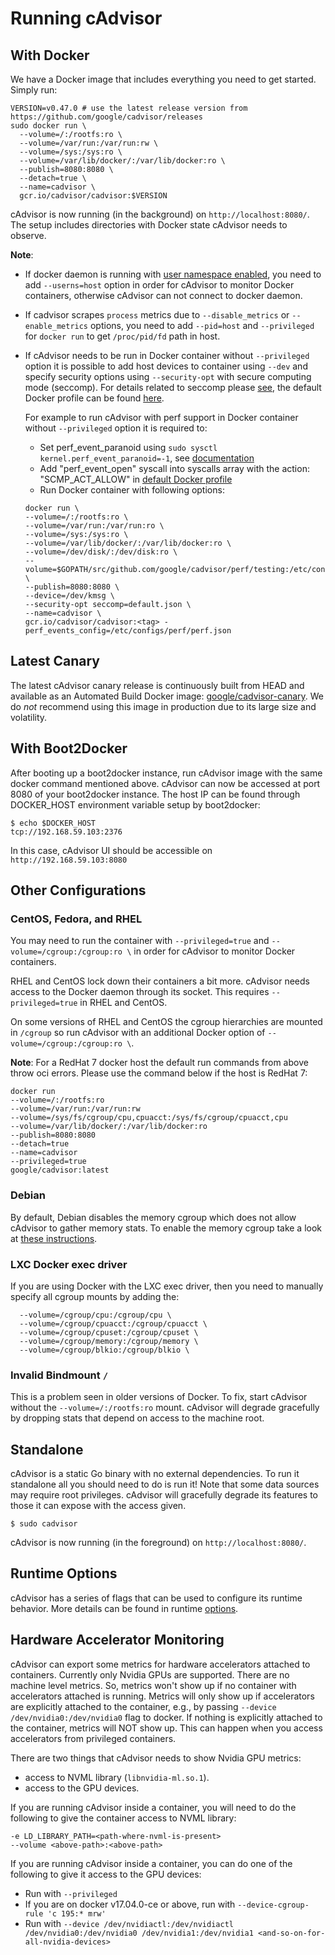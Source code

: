 # Running cAdvisor

## With Docker

We have a Docker image that includes everything you need to get started. Simply run:

```
VERSION=v0.47.0 # use the latest release version from https://github.com/google/cadvisor/releases
sudo docker run \
  --volume=/:/rootfs:ro \
  --volume=/var/run:/var/run:rw \
  --volume=/sys:/sys:ro \
  --volume=/var/lib/docker/:/var/lib/docker:ro \
  --publish=8080:8080 \
  --detach=true \
  --name=cadvisor \
  gcr.io/cadvisor/cadvisor:$VERSION
```

cAdvisor is now running (in the background) on `http://localhost:8080/`. The setup includes directories with Docker state cAdvisor needs to observe.

**Note**: 
- If docker daemon is running with [user namespace enabled](https://docs.docker.com/engine/reference/commandline/dockerd/#starting-the-daemon-with-user-namespaces-enabled),
you need to add `--userns=host` option in order for cAdvisor to monitor Docker containers,
otherwise cAdvisor can not connect to docker daemon.
- If cadvisor scrapes `process` metrics due to `--disable_metrics` or `--enable_metrics` options, you need to add `--pid=host` and `--privileged` for `docker run` to get `/proc/pid/fd` path in host.
- If cAdvisor needs to be run in Docker container without `--privileged` option it is possible to add host devices to container using `--dev` and
  specify security options using `--security-opt` with secure computing mode (seccomp).
  For details related to seccomp please [see](https://docs.docker.com/engine/security/seccomp/), the default Docker profile can be found [here](https://github.com/moby/moby/blob/master/profiles/seccomp/default.json).

  For example to run cAdvisor with perf support in Docker container without `--privileged` option it is required to:
  - Set perf_event_paranoid using `sudo sysctl kernel.perf_event_paranoid=-1`, see [documentation](https://www.kernel.org/doc/Documentation/sysctl/kernel.txt)
  - Add "perf_event_open" syscall into syscalls array with the action: "SCMP_ACT_ALLOW" in [default Docker profile](https://github.com/moby/moby/blob/master/profiles/seccomp/default.json)
  - Run Docker container with following options:
  ```
  docker run \
  --volume=/:/rootfs:ro \
  --volume=/var/run:/var/run:ro \
  --volume=/sys:/sys:ro \
  --volume=/var/lib/docker/:/var/lib/docker:ro \
  --volume=/dev/disk/:/dev/disk:ro \
  --volume=$GOPATH/src/github.com/google/cadvisor/perf/testing:/etc/configs/perf \
  --publish=8080:8080 \
  --device=/dev/kmsg \
  --security-opt seccomp=default.json \
  --name=cadvisor \
  gcr.io/cadvisor/cadvisor:<tag> -perf_events_config=/etc/configs/perf/perf.json
  ```

## Latest Canary

The latest cAdvisor canary release is continuously built from HEAD and available
as an Automated Build Docker image:
[google/cadvisor-canary](https://registry.hub.docker.com/u/google/cadvisor-canary/). We do *not* recommend using this image in production due to its large size and volatility.

## With Boot2Docker

After booting up a boot2docker instance, run cAdvisor image with the same docker command mentioned above. cAdvisor can now be accessed at port 8080 of your boot2docker instance. The host IP can be found through DOCKER_HOST environment variable setup by boot2docker:

```
$ echo $DOCKER_HOST
tcp://192.168.59.103:2376
```

In this case, cAdvisor UI should be accessible on `http://192.168.59.103:8080`

## Other Configurations

### CentOS, Fedora, and RHEL

You may need to run the container with `--privileged=true` and `--volume=/cgroup:/cgroup:ro \` in order for cAdvisor to monitor Docker containers.

RHEL and CentOS lock down their containers a bit more. cAdvisor needs access to the Docker daemon through its socket. This requires `--privileged=true` in RHEL and CentOS.

On some versions of RHEL and CentOS the cgroup hierarchies are mounted in `/cgroup` so run cAdvisor with an additional Docker option of `--volume=/cgroup:/cgroup:ro \`.

**Note**: For a RedHat 7 docker host the default run commands from above throw oci errors. Please use the command below if the host is RedHat 7:
```
docker run
--volume=/:/rootfs:ro
--volume=/var/run:/var/run:rw
--volume=/sys/fs/cgroup/cpu,cpuacct:/sys/fs/cgroup/cpuacct,cpu
--volume=/var/lib/docker/:/var/lib/docker:ro
--publish=8080:8080
--detach=true
--name=cadvisor
--privileged=true
google/cadvisor:latest
```


### Debian

By default, Debian disables the memory cgroup which does not allow cAdvisor to gather memory stats. To enable the memory cgroup take a look at [these instructions](https://github.com/google/cadvisor/issues/432).

### LXC Docker exec driver

If you are using Docker with the LXC exec driver, then you need to manually specify all cgroup mounts by adding the:

```
  --volume=/cgroup/cpu:/cgroup/cpu \
  --volume=/cgroup/cpuacct:/cgroup/cpuacct \
  --volume=/cgroup/cpuset:/cgroup/cpuset \
  --volume=/cgroup/memory:/cgroup/memory \
  --volume=/cgroup/blkio:/cgroup/blkio \
```

### Invalid Bindmount `/`

This is a problem seen in older versions of Docker. To fix, start cAdvisor without the `--volume=/:/rootfs:ro` mount. cAdvisor will degrade gracefully by dropping stats that depend on access to the machine root.

## Standalone

cAdvisor is a static Go binary with no external dependencies. To run it standalone all you should need to do is run it! Note that some data sources may require root privileges. cAdvisor will gracefully degrade its features to those it can expose with the access given.

```
$ sudo cadvisor
```

cAdvisor is now running (in the foreground) on `http://localhost:8080/`.

## Runtime Options

cAdvisor has a series of flags that can be used to configure its runtime behavior. More details can be found in runtime [options](runtime_options.md).

## Hardware Accelerator Monitoring

cAdvisor can export some metrics for hardware accelerators attached to containers.
Currently only Nvidia GPUs are supported. There are no machine level metrics.
So, metrics won't show up if no container with accelerators attached is running.
Metrics will only show up if accelerators are explicitly attached to the container, e.g., by passing `--device /dev/nvidia0:/dev/nvidia0` flag to docker.
If nothing is explicitly attached to the container, metrics will NOT show up. This can happen when you access accelerators from privileged containers.

There are two things that cAdvisor needs to show Nvidia GPU metrics:
- access to NVML library (`libnvidia-ml.so.1`).
- access to the GPU devices.

If you are running cAdvisor inside a container, you will need to do the following to give the container access to NVML library:
```
-e LD_LIBRARY_PATH=<path-where-nvml-is-present>
--volume <above-path>:<above-path>
```

If you are running cAdvisor inside a container, you can do one of the following to give it access to the GPU devices:
- Run with `--privileged`
- If you are on docker v17.04.0-ce or above, run with `--device-cgroup-rule 'c 195:* mrw'`
- Run with `--device /dev/nvidiactl:/dev/nvidiactl /dev/nvidia0:/dev/nvidia0 /dev/nvidia1:/dev/nvidia1 <and-so-on-for-all-nvidia-devices>`
